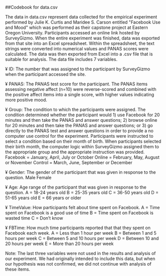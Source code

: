 ##Codebook for data.csv

The data in data.csv represent data collected for the empirical experiment performed by Julie K. Curtis and Maridee S. Carson entitled "Facebook Use and Mood" which was performed as their capstone project at Eastern Oregon University. Participants accessed an online link hosted by SurveyGizmo. When the entire experiment was finished, data was exported from that site into an Excel spreadsheet. Within the spreadsheet, the text strings were converted into numerical values and PANAS scores were calculated. The data was then exported from Excel into a .csv file that is suitable for analysis. 
The data file includes 7 variables.

¥  ID: The number that was assigned to the participant by SurveyGizmo when the participant accessed the site.

¥	PANAS: The PANAS test score for the participant. The PANAS items assessing negative affect (n=10) were reverse-scored and combined with the positive affect items into a single score, with higher values indicating more positive mood. 

¥	Group: The condition to which the participants were assigned. The condition determined whether the participant would 1) use Facebook for 20 minutes and then take the PANAS and answer questions; 2) browse online for 20 minutes and then take the PANAS and answer questions; or 3) go directly to the PANAS test and answer questions in order to provide a no computer use control for the experiment. Participants were instructed to select a condition based on their month of birth. When participants selected their birth month, the computer logic within SurveyGizmo assigned them to the appropriate group and the appropriate instruction was provided. 
    Facebook = January, April, July or October
    Online = February, May, August or November
    Control = March, June, September or December
    
¥ Gender: The gender of the participant that was given in response to the question. 
    Male
    Female
    
¥ Age: Age range of the participant that was given in response to the question. 
    A = 18-24 years old
    B = 25-35 years old
    C = 36-50 years old
    D = 51-65 years old
    E = 66 years or older
    
¥ TimeValue: How participants felt about time spent on Facebook.
    A = Time spent on Facebook is a good use of time
    B = Time spent on Facebook is wasted time
    C = Don’t know
    
¥ FBTime: How much time participants reported that that they spent on Facebook each week.
    A = Less than 1 hour per week
    B = Between 1 and 5 hours per week
    C = Between 5 and 10 hours per week
    D = Between 10 and 20 hours per week
    E = More than 20 hours per week

Note: The last three variables were not used in the results and analysis of our experiment. We had originally intended to include this data, but when our hypothesis was not confirmed, we did not continue with analysis of these items. 